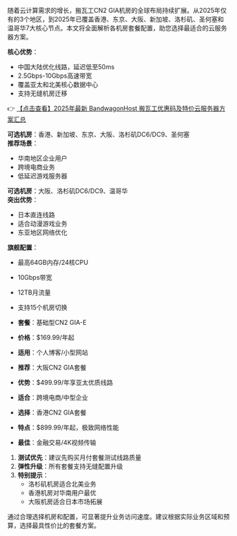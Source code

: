 
随着云计算需求的增长，搬瓦工CN2 GIA机房的全球布局持续扩展。从2025年仅有的3个地区，到2025年已覆盖香港、东京、大阪、新加坡、洛杉矶、圣何塞和温哥华7大核心节点。本文将全面解析各机房套餐配置，助您选择最适合的云服务器方案。


**核心优势**：
- 中国大陆优化线路，延迟低至50ms
- 2.5Gbps-10Gbps高速带宽
- 覆盖亚太和北美核心数据中心
- 支持无缝机房迁移

👉 [【点击查看】2025年最新 BandwagonHost 搬瓦工优惠码及特价云服务器方案汇总](https://bit.ly/banwagon)


**可选机房**：香港、新加坡、东京、大阪、洛杉矶DC6/DC9、圣何塞  
**推荐场景**：  
- 华南地区企业用户
- 跨境电商业务
- 低延迟游戏服务器

**可选机房**：大阪、洛杉矶DC6/DC9、温哥华  
**突出优势**：  
- 日本直连线路
- 适合动漫游戏业务
- 东亚地区网络优化

**旗舰配置**：
- 最高64GB内存/24核CPU
- 10Gbps带宽
- 12TB月流量
- 支持15个机房切换


- **套餐**：基础型CN2 GIA-E
- **价格**：$169.99/年起
- **适用**：个人博客/小型网站

- **推荐**：大阪CN2 GIA套餐
- **优势**：$499.99/年享亚太优质线路
- **适合**：跨境电商/中型企业

- **选择**：香港CN2 GIA套餐
- **特点**：$899.99/年起，极致网络性能
- **最佳**：金融交易/4K视频传输


1. **测试优先**：建议先购买月付套餐测试线路质量
2. **弹性升级**：所有套餐支持无缝配置升级
3. **特别提示**：  
   - 洛杉矶机房适合北美业务
   - 香港机房对华南用户最优
   - 大阪机房适合日本市场拓展

通过合理选择机房和配置，可显著提升业务访问速度。建议根据实际业务区域和预算，选择最具性价比的套餐方案。
